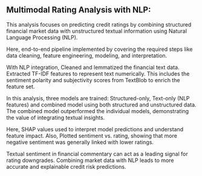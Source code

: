 ## Multimodal Rating Analysis with NLP:
This analysis focuses on predicting credit ratings by combining structured financial market data with unstructured textual information using Natural Language Processing (NLP).

Here, end-to-end pipeline implemented by covering the required steps like data cleaning, feature engineering, modeling, and interpretation.

With NLP integration, Cleaned and lemmatized the financial text data. Extracted TF-IDF features to represent text numerically. This includes the sentiment polarity and subjectivity scores from TextBlob to enrich the feature set.

In this analysis, three models are trained: Structured-only, Text-only (NLP features) and combined model using both structured and unstructured data.
The combined model outperformed the individual models, demonstrating the value of integrating textual insights.

Here, SHAP values used to interpret model predictions and understand feature impact. Also, Plotted sentiment vs. rating, showing that more negative sentiment was generally linked with lower ratings.

Textual sentiment in financial commentary can act as a leading signal for rating downgrades. Combining market data with NLP leads to more accurate and explainable credit risk predictions.
